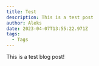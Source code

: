 ```yaml
---
title: Test
description: This is a test post
author: Aleks
date: 2023-04-07T13:55:22.971Z
tags:
  - Tags
---
```

T﻿his is a test blog post!